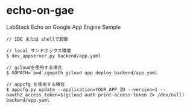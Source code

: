 # echo-on-gae
LabStack Echo on Google App Engine Sample


```
// IDE または shellで起動

// local サンドボックス環境
$ dev_appserver.py backend/app.yaml

// gcloudを使用する場合
$ GOPATH=`pwd`/gopath gcloud app deploy backend/app.yaml

// appcfg を使用する場合
$ appcfg.py update --application=YOUR_APP_ID --version=1 --oauth2_access_token=$(gcloud auth print-access-token 2> /dev/null) backend/app.yaml
```